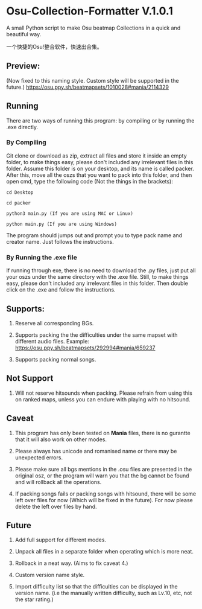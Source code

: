 # Osu-Collection-Formatter V.1.0.1

A small Python script to make Osu beatmap Collections in a quick and beautiful way.

一个快捷的Osu!整合软件，快速出合集。

## Preview: 
(Now fixed to this naming style. Custom style will be supported in the future.)
https://osu.ppy.sh/beatmapsets/1010028#mania/2114329

## Running

There are two ways of running this program: by compiling or by running the .exe directly. 

### By Compiling

Git clone or download as zip, extract all files and store it inside an empty folder, to make things easy, please don't included any irrelevant
files in this folder. Assume this folder is on your desktop, and its name is called packer. After this, move all the oszs that you want to pack into this folder, and then open cmd, type the following code
(Not the things in the brackets):

````
cd Desktop

cd packer

python3 main.py (If you are using MAC or Linux)

python main.py (If you are using Windows)

````
The program should jumps out and prompt you to type pack name and creator name. Just follows the instructions.

### By Running the .exe file

If running through exe, there is no need to download the .py files, just put all your oszs under the same directory with the .exe file. Still, to make things easy, please don't included any irrelevant
files in this folder. Then double click on the .exe and follow the instructions.

## Supports:

  1. Reserve all corresponding BGs.
  
  2. Supports packing the the difficulties under the same mapset with different audio files. Example: https://osu.ppy.sh/beatmapsets/292994#mania/659237
 
  3. Supports packing normal songs.

## Not Support

  1. Will not reserve hitsounds when packing. Please refrain from using this on ranked maps, unless you can endure with playing with no hitsound.

## Caveat

  1. This program has only been tested on **Mania** files, there is no gurantte that it will also work on other modes.
  
  2. Please always has unicode and romanised name or there may be unexpected errors.
  
  3. Please make sure all bgs mentions in the .osu files are presented in the original osz, or the program will warn you that the bg cannot be found and will rollback all the operations.
  
  4. If packing songs fails or packing songs with hitsound, there will be some left over files for now (Which will be fixed in the future). For now please delete the left over files by hand.
  
## Future

  1. Add full support for different modes.
  
  2. Unpack all files in a separate folder when operating which is more neat.
  
  3. Rollback in a neat way. (Aims to fix caveat 4.)
  
  4. Custom version name style.
  
  5. Import difficulty list so that the difficulties can be displayed in the version name. (i.e the manually written difficulty, such as Lv.10, etc, not the star rating.)
